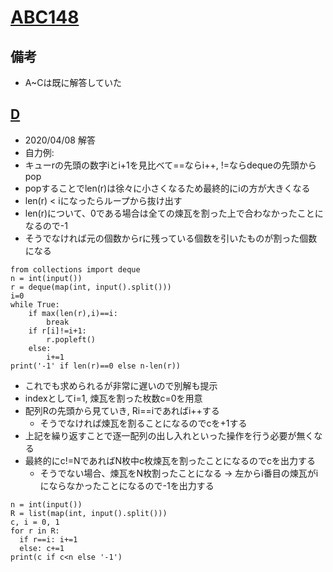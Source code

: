 # [ABC148]()

## 備考

- A~Cは既に解答していた

## [D]()

- 2020/04/08 解答
- 自力例:
- キューrの先頭の数字iとi+1を見比べて==ならi++, !=ならdequeの先頭からpop
- popすることでlen(r)は徐々に小さくなるため最終的にiの方が大きくなる
- len(r) < iになったらループから抜け出す
- len(r)について、0である場合は全ての煉瓦を割った上で合わなかったことになるので-1
- そうでなければ元の個数からrに残っている個数を引いたものが割った個数になる

```
from collections import deque
n = int(input())
r = deque(map(int, input().split()))
i=0
while True:
    if max(len(r),i)==i:
        break
    if r[i]!=i+1:
        r.popleft()
    else:
        i+=1
print('-1' if len(r)==0 else n-len(r))
```

- これでも求められるが非常に遅いので別解も提示
- indexとしてi=1, 煉瓦を割った枚数c=0を用意
- 配列Rの先頭から見ていき, Ri==iであればi++する
  - そうでなければ煉瓦を割ることになるのでcを+1する
- 上記を繰り返すことで逐一配列の出し入れといった操作を行う必要が無くなる
- 最終的にc!=NであればN枚中c枚煉瓦を割ったことになるのでcを出力する
  - そうでない場合、煉瓦をN枚割ったことになる -> 左からi番目の煉瓦がiにならなかったことになるので-1を出力する

```
n = int(input())
R = list(map(int, input().split()))
c, i = 0, 1
for r in R:
  if r==i: i+=1
  else: c+=1
print(c if c<n else '-1')


```
